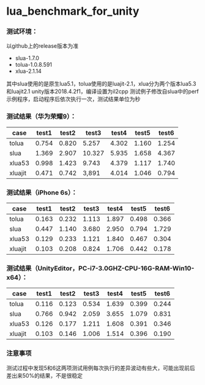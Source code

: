 # lua_benchmark_for_unity

### 测试环境：
以github上的release版本为准
- slua-1.7.0
- tolua-1.0.8.591
- xlua-2.1.14

其中slua使用的是原生lua5.1，tolua使用的是luajit-2.1，xlua分为两个版本lua5.3和luajit2.1
unity版本2018.4.2f1，编译设置为il2cpp
测试例子修改自slua中的perf示例程序，启动程序后依次执行一次，测试结果单位为秒


### 测试结果（华为荣耀9）：
case    |   test1   |   test2   |   test3   |   test4   |   test5   |   test6
|-------|-----------|-----------|-----------|-----------|-----------|-----------|
tolua   |   0.754   |   0.820   |   5.257   |   4.302   |   1.160   |   1.254
slua    |   1.369   |   2.907   |   10.327  |   5.935   |   1.658   |   4.367
xlua53  |   0.998   |   1.423   |   9.743   |   4.379   |   1.117   |   1.740
xluajit |   0.471   |   0.742   |   3,891   |   4.014   |   1.046   |   0.794


### 测试结果（iPhone 6s）：
case    |   test1   |   test2   |   test3   |   test4   |   test5   |   test6
|-------|-----------|-----------|-----------|-----------|-----------|-----------|
tolua   |   0.163   |   0.232   |   1.113   |   1.897   |   0.498   |   0.366
slua    |   0.447   |   1.140   |   3.680   |   2.950   |   0.794   |   1.729
xlua53  |   0.129   |   0.233   |   1.121   |   1.840   |   0.467   |   0.304
xluajit |   0.103   |   0.208   |   0.824   |   1.706   |   0.442   |   0.178

### 测试结果（UnityEditor，PC-i7-3.0GHZ-CPU-16G-RAM-Win10-x64）：
case    |   test1   |   test2   |   test3   |   test4   |   test5   |   test6
|-------|-----------|-----------|-----------|-----------|-----------|-----------|
tolua   |   0.116   |   0.123   |   0.534   |   1.639   |   0.399   |   0.244
slua    |   0.766   |   0.942   |   2.059   |   3.655   |   1.079   |   0.831
xlua53  |   0.126   |   0.177   |   1.211   |   1.608   |   0.391   |   0.346
xluajit |   0.103   |   0.146   |   1.006   |   1.514   |   0.396   |   0.190


### 注意事项
测试过程中发现5和6这两项测试用例每次执行的差异波动有些大，可能出现前后差出来50%的结果，不是很稳定
